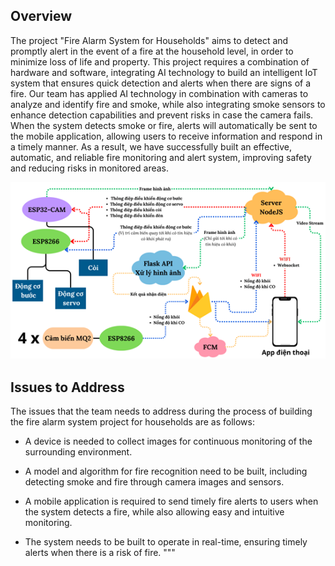## Overview

The project "Fire Alarm System for Households" aims to detect and promptly alert in the event of a fire at the household level, in order to minimize loss of life and property. This project requires a combination of hardware and software, integrating AI technology to build an intelligent IoT system that ensures quick detection and alerts when there are signs of a fire. Our team has applied AI technology in combination with cameras to analyze and identify fire and smoke, while also integrating smoke sensors to enhance detection capabilities and prevent risks in case the camera fails. When the system detects smoke or fire, alerts will automatically be sent to the mobile application, allowing users to receive information and respond in a timely manner. As a result, we have successfully built an effective, automatic, and reliable fire monitoring and alert system, improving safety and reducing risks in monitored areas.

![plot](overview.png)

## Issues to Address

The issues that the team needs to address during the process of building the fire alarm system project for households are as follows:

- A device is needed to collect images for continuous monitoring of the surrounding environment.
- A model and algorithm for fire recognition need to be built, including detecting smoke and fire through camera images and sensors.
- A mobile application is required to send timely fire alerts to users when the system detects a fire, while also allowing easy and intuitive monitoring.

- The system needs to be built to operate in real-time, ensuring timely alerts when there is a risk of fire.
"""
